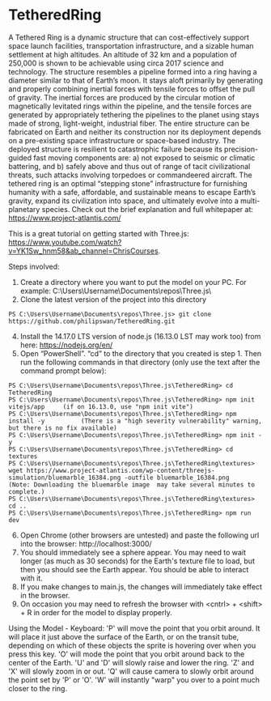# TetheredRing
A Tethered Ring is a dynamic structure that can cost-effectively support space launch facilities, transportation infrastructure, and a sizable human settlement at high altitudes. An altitude of 32 km and a population of 250,000 is shown to be achievable using circa 2017 science and technology.  The structure resembles a pipeline formed into a ring having a diameter similar to that of Earth’s moon. It stays aloft primarily by generating and properly combining inertial forces with tensile forces to offset the pull of gravity. The inertial forces are produced by the circular motion of magnetically levitated rings within the pipeline, and the tensile forces are generated by appropriately tethering the pipelines to the planet using stays made of strong, light-weight, industrial fiber.  The entire structure can be fabricated on Earth and neither its construction nor its deployment depends on a pre-existing space infrastructure or space-based industry. The deployed structure is resilient to catastrophic failure because its precision-guided fast moving components are: a) not exposed to seismic or climatic battering, and b) safely above and thus out of range of tacit civilizational threats, such attacks involving torpedoes or commandeered aircraft.  The tethered ring is an optimal “stepping stone” infrastructure for furnishing humanity with a safe, affordable, and sustainable means to escape Earth’s gravity, expand its civilization into space, and ultimately evolve into a multi-planetary species.  Check out the brief explanation and full whitepaper at: https://www.project-atlantis.com/

This is a great tutorial on getting started with Three.js: https://www.youtube.com/watch?v=YK1Sw_hnm58&ab_channel=ChrisCourses.

Steps involved:
1.	Create a directory where you want to put the model on your PC. For example: C:\Users\Username\Documents\repos\Three.js\
2.	Clone the latest version of the project into this directory
```
PS C:\Users\Username\Documents\repos\Three.js> git clone https://github.com/philipswan/TetheredRing.git
```
4.	Install the 14.17.0 LTS version of node.js (16.13.0 LST may work too) from here: https://nodejs.org/en/
5.	Open “PowerShell”. “cd” to the directory that you created is step 1. Then run the following commands in that directory (only use the text after the command prompt below):
```
PS C:\Users\Username\Documents\repos\Three.js\TetheredRing> cd TetheredRing
PS C:\Users\Username\Documents\repos\Three.js\TetheredRing> npm init vitejs/app     (if on 16.13.0, use "npm init vite")
PS C:\Users\Username\Documents\repos\Three.js\TetheredRing> npm install -y          (There is a "high severity vulnerability" warning, but there is no fix available)
PS C:\Users\Username\Documents\repos\Three.js\TetheredRing> npm init -y
PS C:\Users\Username\Documents\repos\Three.js\TetheredRing> cd textures
PS C:\Users\Username\Documents\repos\Three.js\TetheredRing\textures> wget https://www.project-atlantis.com/wp-content/threejs-simulation/bluemarble_16384.png -outfile bluemarble_16384.png
(Note: Downloading the bluemarble image  may take several minutes to complete.)
PS C:\Users\Username\Documents\repos\Three.js\TetheredRing\textures> cd ..
PS C:\Users\Username\Documents\repos\Three.js\TetheredRing> npm run dev
```
6.	Open Chrome (other browsers are untested) and paste the following url into the browser: http://localhost:3000/
7.	You should immediately see a sphere appear. You may need to wait longer (as much as 30 seconds) for the Earth's texture file to load, but then you should see the Earth appear. You should be able to interact with it.
8.	If you make changes to main.js, the changes will immediately take effect in the browser.
9.	On occasion you may need to refresh the browser with \<cntrl\> + \<shift\> + R in order for the model to display properly.

Using the Model - Keyboard:
'P' will move the point that you orbit around. It will place it just above the surface of the Earth, or on the transit tube, depending on which of these objects the sprite is hovering over when you press this key.
'O' will mode the point that you orbit around back to the center of the Earth.
'U' and 'D' will slowly raise and lower the ring.
'Z' and 'X' will slowly zoom in or out.
'Q' will cause camera to slowly orbit around the point set by 'P' or 'O'.
'W' will instantly "warp" you over to a point much closer to the ring.
